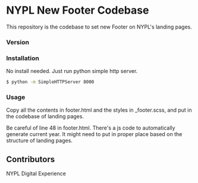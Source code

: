 # NYPL New Footer Codebase

This repository is the codebase to set new Footer on NYPL's landing pages.

### Version


### Installation
No install needed. Just run python simple http server.
```sh
$ python -m SimpleHTTPServer 8000
```

### Usage
Copy all the contents in footer.html and the styles in _footer.scss, and put in the codebase of landing pages.

Be careful of line 48 in footer.html. There's a js code to automatically generate current year.
It might need to put in proper place based on the structure of landing pages.

Contributors
----
NYPL Digital Experience